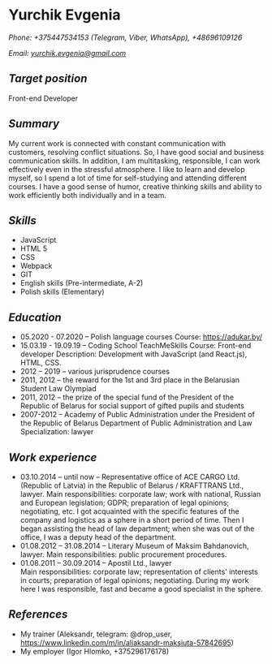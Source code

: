 # **Yurchik Evgenia**
*Phone:  +375447534153 (Telegram, Viber, WhatsApp), +48696109126*

*Email: yurchik.evgenia@gmail.com*

## *Target position*
Front-end Developer
## *Summary*
My current work is connected with constant communication with customers, resolving conflict situations. So, I have good social and business communication skills. In addition, I am multitasking, responsible, I can work effectively even in the stressful atmosphere.
I like to learn and develop myself, so I spend a lot of time for self-studying and attending different courses. 
I have a good sense of humor, creative thinking skills and ability to work efficiently both individually and in a team.
## *Skills*
* JavaScript
* HTML 5
* CSS
* Webpack 
* GIT 
* English skills (Pre-intermediate, A-2)
* Polish skills (Elementary)
## *Education*
* 05.2020 - 07.2020 – Polish language courses
Course: https://adukar.by/
* 15.03.19 - 19.09.19 – Coding School TeachMeSkills 
Course: Front-end developer
Description: Development with JavaScript (and React.js), HTML, CSS. 
* 2012 – 2019 – various jurisprudence courses
* 2011, 2012 – the reward for the 1st and 3rd place in the Belarusian Student Law Olympiad
* 2011, 2012 – the prize of the special fund of the President of the Republic of Belarus for social support of gifted pupils and students
* 2007-2012 – Academy of Public Administration under the President of the Republic of Belarus 
Department of Public Administration and Law 
Specialization: lawyer
## *Work experience*
* 03.10.2014 – until now – Representative office of ACE CARGO Ltd. (Republic of Latvia) in the Republic of Belarus / KRAFTTRANS Ltd., lawyer.
Main responsibilities: corporate law; work with national, Russian and European legislation; GDPR; preparation of legal opinions; negotiating, etc.
I got acquainted with the specific features of the company and logistics as a sphere in a short period of time. Then I began assisting the head of law department; when she was out of the office, I was a deputy head of the department.
* 01.08.2012 – 31.08.2014 – Literary Museum of Maksim Bahdanovich, lawyer.
Main responsibilities: public procurement procedures.
* 01.08.2011 – 30.09.2014 – Apostil Ltd., lawyer  
Main responsibilities: corporate law; representation of clients' interests in courts; preparation of legal opinions; negotiating.
During my work here I was responsible, fast and became a good specialist in the sphere.
## *References*
*	My trainer (Aleksandr, telegram: @drop_user, https://www.linkedin.com/m/in/aliaksandr-maksiuta-57842695)
*	My employer (Igor Hlomko, +375296176178)

